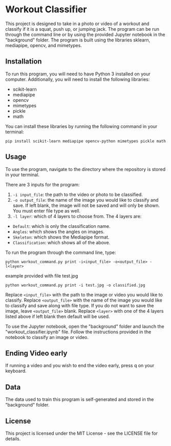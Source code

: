 # Workout Classifier

This project is designed to take in a photo or video of a workout and classify if it is a squat, push up, or jumping jack. The program can be run through the command line or by using the provided Jupyter notebook in the "background" folder. The program is built using the libraries sklearn, mediapipe, opencv, and mimetypes.

## Installation

To run this program, you will need to have Python 3 installed on your computer. Additionally, you will need to install the following libraries:

- scikit-learn
- mediapipe
- opencv
- mimetypes
- pickle
- math

You can install these libraries by running the following command in your terminal:

```shell
pip install scikit-learn mediapipe opencv-python mimetypes pickle math
```

## Usage

To use the program, navigate to the directory where the repository is stored in your terminal.

There are 3 inputs for the program:

1.  `-i input_file`: the path to the video or photo to be classified.
2.  `-o output_file`: the name of the image you would like to classify and save. If left blank, the image will not be saved and will only be shown. You must enter file type as well.
3.  `-l layer`: which of 4 layers to choose from. The 4 layers are:
   - `Default`: which is only the classification name.
   - `Angles`: which shows the angles on images.
   - `Skeleton`: which shows the Mediapipe format.
   - `Classification`: which shows all of the above.

To run the program through the command line, type:

```shell
python workout_command.py print -i<input_file> -o<output_file> -l<layer>
```

example provided with file test.jpg
```shell
python workout_command.py print -i test.jpg -o classified.jpg 
```

Replace `<input_file>` with the path to the image or video you would like to classify. Replace `<output_file>` with the name of the image you would like to classify and save along with file type. If you do not want to save the image, leave `<output_file>` blank. Replace `<layer>` with one of the 4 layers listed above if left blank then default will be used.

To use the Jupyter notebook, open the "background" folder and launch the "workout_classifier.ipynb" file. Follow the instructions provided in the notebook to classify an image or video.

## Ending Video early

If running a video and you wish to end the video early, press q on your keyboard.

## Data

The data used to train this program is self-generated and stored in the "background" folder.

## License

This project is licensed under the MIT License - see the LICENSE file for details.
